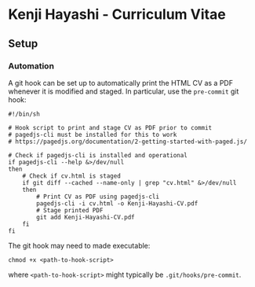 # Kenji Hayashi - Curriculum Vitae

## Setup

### Automation

A git hook can be set up to automatically print the HTML CV as a PDF whenever it
is modified and staged. In particular, use the `pre-commit` git hook:

```
#!/bin/sh

# Hook script to print and stage CV as PDF prior to commit
# pagedjs-cli must be installed for this to work
# https://pagedjs.org/documentation/2-getting-started-with-paged.js/

# Check if pagedjs-cli is installed and operational
if pagedjs-cli --help &>/dev/null
then
    # Check if cv.html is staged
    if git diff --cached --name-only | grep "cv.html" &>/dev/null
    then
        # Print CV as PDF using pagedjs-cli
        pagedjs-cli -i cv.html -o Kenji-Hayashi-CV.pdf
        # Stage printed PDF
        git add Kenji-Hayashi-CV.pdf
    fi
fi
```

The git hook may need to made executable:

```
chmod +x <path-to-hook-script>
```

where `<path-to-hook-script>` might typically be `.git/hooks/pre-commit`.
